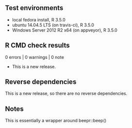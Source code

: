 ## Test environments
* local fedora install, R 3.5.0
* ubuntu 14.04.5 LTS (on travis-ci), R 3.5.0
* Windows Server 2012 R2 x64 (on appveyor), R 3.5.0


## R CMD check results

0 errors | 0 warnings | 0 note

* This is a new release.

## Reverse dependencies

This is a new release, so there are no reverse dependencies.

## Notes

This is essentially a wrapper around beepr::beep()
